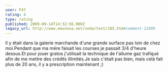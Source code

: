 ```yaml
---
user: P47
rating: 4
type: rating
published: 2009-09-14T14:32:56.000Z
legacy_url: http://www.emunova.net/veda/test/185.htm#comment-11989
---
```

Il y était dans la galerie marchande d'une grande surface pas loin de chez moi.Pendant que ma mére faisait les courses je passait 3/4 d'heure dessus.Et pour jouer gratos j'utilisait la technique de l'allume gaz trafiqué afin de me mettre des crédits illimités.Je sais c'était pas bien, mais celà fait plus de 20 ans, il y a prescription maintenant ;)